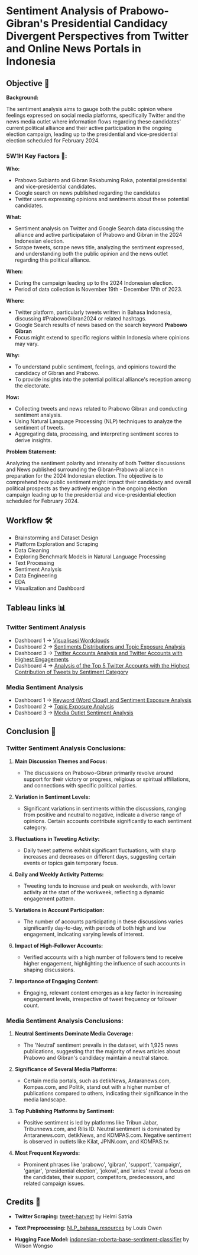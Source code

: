 # Sentiment Analysis of Prabowo-Gibran's Presidential Candidacy Divergent Perspectives from Twitter and Online News Portals in Indonesia

## Objective 🎯

**Background:**

The sentiment analysis aims to gauge both the public opinion where feelings expressed on social media platforms, specifically Twitter and the news media outlet where information flows regarding these candidates' current political alliance and their active participation in the ongoing election campaign, leading up to the presidential and vice-presidential election scheduled for February 2024.

### 5W1H Key Factors 🤔:

**Who:**
- Prabowo Subianto and Gibran Rakabuming Raka, potential presidential and vice-presidential candidates.
- Google search on news published regarding the candidates
- Twitter users expressing opinions and sentiments about these potential candidates.

**What:**
- Sentiment analysis on Twitter and Google Search data discussing the alliance and active participataion of Prabowo and Gibran in the 2024 Indonesian election.
- Scrape tweets, scrape news title, analyzing the sentiment expressed, and understanding both the public opinion and the news outlet regarding this political alliance.

**When:**
- During the campaign leading up to the 2024 Indonesian election.
- Period of data collection is November 19th - December 17th of 2023.

**Where:**
- Twitter platform, particularly tweets written in Bahasa Indonesia, discussing #PrabowoGibran2024 or related hashtags.
- Google Search results of news based on the search keyword **Prabowo Gibran**
- Focus might extend to specific regions within Indonesia where opinions may vary.

**Why:**
- To understand public sentiment, feelings, and opinions toward the candidacy of Gibran and Prabowo.
- To provide insights into the potential political alliance's reception among the electorate.

**How:**
- Collecting tweets and news related to Prabowo Gibran and conducting sentiment analysis.
- Using Natural Language Processing (NLP) techniques to analyze the sentiment of tweets.
- Aggregating data, processing, and interpreting sentiment scores to derive insights.

**Problem Statement:**

Analyzing the sentiment polarity and intensity of both Twitter discussions and News published surrounding the Gibran-Prabowo alliance in preparation for the 2024 Indonesian election. The objective is to comprehend how public sentiment might impact their candidacy and overall political prospects as they actively engage in the ongoing election campaign leading up to the presidential and vice-presidential election scheduled for February 2024.

## Workflow 🛠️

- Brainstorming and Dataset Design
- Platform Exploration and Scraping
- Data Cleaning
- Exploring Benchmark Models in Natural Language Processing
- Text Processing
- Sentiment Analysis
- Data Engineering
- EDA
- Visualization and Dashboard

## Tableau links 📊

### Twitter Sentiment Analysis

- Dashboard 1 -> [Visualisasi Wordclouds](https://public.tableau.com/app/profile/faris.arief.mawardi/viz/prabowo-gibran_twitter_sentiment_analysis_1/DashboardI?publish=yes)
- Dashboard 2 -> [Sentiments Distributions and Topic Exposure Analysis](https://public.tableau.com/app/profile/faris.arief.mawardi/viz/prabowo-gibran_twitter_sentiment_analysis_2/Dashboard2?publish=yes)
- Dashboard 3 -> [Twitter Accounts Analysis and Twitter Accounts with Highest Engagements](https://public.tableau.com/app/profile/faris.arief.mawardi/viz/prabowo-gibran_twitter_sentiment_analysis_3/Dashboard3?publish=yes)
- Dashboard 4 -> [Analysis of the Top 5 Twitter Accounts with the Highest Contribution of Tweets by Sentiment Category](https://public.tableau.com/app/profile/faris.arief.mawardi/viz/prabowo-gibran_twitter_sentiment_analysis_4/Dashboard4?publish=yes)

### Media Sentiment Analysis

- Dashboard 1 -> [Keyword (Word Cloud) and Sentiment Exposure Analysis](https://public.tableau.com/app/profile/achmad.dhani/viz/Prabowo-Gibran_Media_Analysis_Vis_1/Dashboard1)
- Dashboard 2 -> [Topic Exposure Analysis](https://public.tableau.com/app/profile/achmad.dhani/viz/Prabowo-Gibran_Media_Analysis_Vis_2/Dashboard2)
- Dashboard 3 -> [Media Outlet Sentiment Analysis](https://public.tableau.com/app/profile/achmad.dhani/viz/Prabowo-Gibran_Media_Analysis_Vis_3/Dashboard3?publish=yes)

## Conclusion 🏁

### Twitter Sentiment Analysis Conclusions:

1. **Main Discussion Themes and Focus:**
   - The discussions on Prabowo-Gibran primarily revolve around support for their victory or progress, religious or spiritual affiliations, and connections with specific political parties.

2. **Variation in Sentiment Levels:**
   - Significant variations in sentiments within the discussions, ranging from positive and neutral to negative, indicate a diverse range of opinions. Certain accounts contribute significantly to each sentiment category.

3. **Fluctuations in Tweeting Activity:**
   - Daily tweet patterns exhibit significant fluctuations, with sharp increases and decreases on different days, suggesting certain events or topics gain temporary focus.

4. **Daily and Weekly Activity Patterns:**
   - Tweeting tends to increase and peak on weekends, with lower activity at the start of the workweek, reflecting a dynamic engagement pattern.

5. **Variations in Account Participation:**
   - The number of accounts participating in these discussions varies significantly day-to-day, with periods of both high and low engagement, indicating varying levels of interest.

6. **Impact of High-Follower Accounts:**
   - Verified accounts with a high number of followers tend to receive higher engagement, highlighting the influence of such accounts in shaping discussions.

7. **Importance of Engaging Content:**
   - Engaging, relevant content emerges as a key factor in increasing engagement levels, irrespective of tweet frequency or follower count.

### Media Sentiment Analysis Conclusions:

1. **Neutral Sentiments Dominate Media Coverage:**
   - The 'Neutral' sentiment prevails in the dataset, with 1,925 news publications, suggesting that the majority of news articles about Prabowo and Gibran's candidacy maintain a neutral stance.

2. **Significance of Several Media Platforms:**
   - Certain media portals, such as detikNews, Antaranews.com, Kompas.com, and Politik, stand out with a higher number of publications compared to others, indicating their significance in the media landscape.

3. **Top Publishing Platforms by Sentiment:**
   - Positive sentiment is led by platforms like Tribun Jabar, Tribunnews.com, and Rilis ID. Neutral sentiment is dominated by Antaranews.com, detikNews, and KOMPAS.com. Negative sentiment is observed in outlets like Kilat, JPNN.com, and KOMPAS.tv.

4. **Most Frequent Keywords:**
   - Prominent phrases like 'prabowo', 'gibran', 'support', 'campaign', 'ganjar', 'presidential election', 'jokowi', and 'anies' reveal a focus on the candidates, their support, competitors, predecessors, and related campaign issues.

## Credits 🙌

- **Twitter Scraping:** [tweet-harvest](https://github.com/helmisatria/tweet-harvest) by Helmi Satria

- **Text Preprocessing:** [NLP_bahasa_resources](https://github.com/louisowen6/NLP_bahasa_resources) by Louis Owen

- **Hugging Face Model:** [indonesian-roberta-base-sentiment-classifier](https://huggingface.co/w11wo/indonesian-roberta-base-sentiment-classifier) by Wilson Wongso

